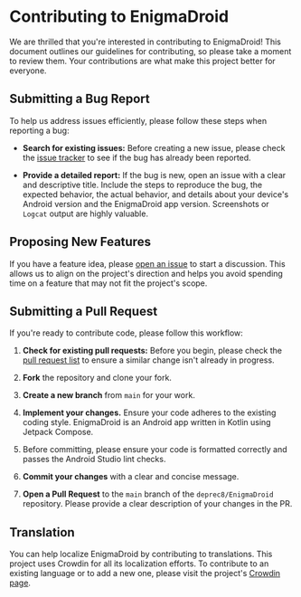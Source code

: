 # Contributing to EnigmaDroid

We are thrilled that you're interested in contributing to EnigmaDroid! This document outlines our guidelines for contributing, so please take a moment to review them. Your contributions are what make this project better for everyone.

## Submitting a Bug Report

To help us address issues efficiently, please follow these steps when reporting a bug:

* **Search for existing issues:** Before creating a new issue, please check the [issue tracker](https://github.com/deprec8/EnigmaDroid/issues) to see if the bug has already been reported.

* **Provide a detailed report:** If the bug is new, open an issue with a clear and descriptive title. Include the steps to reproduce the bug, the expected behavior, the actual behavior, and details about your device's Android version and the EnigmaDroid app version. Screenshots or `Logcat` output are highly valuable.

## Proposing New Features

If you have a feature idea, please [open an issue](https://github.com/deprec8/EnigmaDroid/issues) to start a discussion. This allows us to align on the project's direction and helps you avoid spending time on a feature that may not fit the project's scope.

## Submitting a Pull Request

If you're ready to contribute code, please follow this workflow:

1. **Check for existing pull requests:** Before you begin, please check the [pull request list](https://github.com/deprec8/EnigmaDroid/pulls) to ensure a similar change isn't already in progress.

2. **Fork** the repository and clone your fork.

3. **Create a new branch** from `main` for your work.

4. **Implement your changes.** Ensure your code adheres to the existing coding style. EnigmaDroid is an Android app written in Kotlin using Jetpack Compose.

5. Before committing, please ensure your code is formatted correctly and passes the Android Studio lint checks.

6. **Commit your changes** with a clear and concise message.

7. **Open a Pull Request** to the `main` branch of the `deprec8/EnigmaDroid` repository. Please provide a clear description of your changes in the PR.

## Translation

You can help localize EnigmaDroid by contributing to translations. This project uses Crowdin for all its localization efforts. To contribute to an existing language or to add a new one, please visit the project's [Crowdin page](https://crowdin.com/project/enigmadroid).
